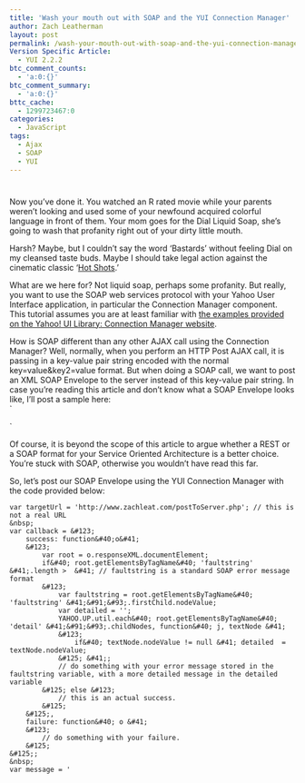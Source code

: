 ```yaml
---
title: 'Wash your mouth out with SOAP and the YUI Connection Manager'
author: Zach Leatherman
layout: post
permalink: /wash-your-mouth-out-with-soap-and-the-yui-connection-manager/
Version Specific Article:
  - YUI 2.2.2
btc_comment_counts:
  - 'a:0:{}'
btc_comment_summary:
  - 'a:0:{}'
bttc_cache:
  - 1299723467:0
categories:
  - JavaScript
tags:
  - Ajax
  - SOAP
  - YUI
---
```

# 

Now you’ve done it. You watched an R rated movie while your parents weren’t looking and used some of your newfound acquired colorful language in front of them. Your mom goes for the Dial Liquid Soap, she’s going to wash that profanity right out of your dirty little mouth.

Harsh? Maybe, but I couldn’t say the word ‘Bastards’ without feeling Dial on my cleansed taste buds. Maybe I should take legal action against the cinematic classic ‘[Hot Shots][1].’

 [1]: http://www.imdb.com/title/tt0102059/

What are we here for? Not liquid soap, perhaps some profanity. But really, you want to use the SOAP web services protocol with your Yahoo User Interface application, in particular the Connection Manager component. This tutorial assumes you are at least familiar with [the examples provided on the Yahoo! UI Library: Connection Manager website][2].

 [2]: http://developer.yahoo.com/yui/connection/

How is SOAP different than any other AJAX call using the Connection Manager? Well, normally, when you perform an HTTP Post AJAX call, it is passing in a key-value pair string encoded with the normal key=value&key2=value format. But when doing a SOAP call, we want to post an XML SOAP Envelope to the server instead of this key-value pair string. In case you’re reading this article and don’t know what a SOAP Envelope looks like, I’ll post a sample here:  
`






`

Of course, it is beyond the scope of this article to argue whether a REST or a SOAP format for your Service Oriented Architecture is a better choice. You’re stuck with SOAP, otherwise you wouldn’t have read this far.

So, let’s post our SOAP Envelope using the YUI Connection Manager with the code provided below:

    var targetUrl = 'http://www.zachleat.com/postToServer.php'; // this is not a real URL
    &nbsp;
    var callback = &#123;
    	success: function&#40;o&#41;
    	&#123;
    		var root = o.responseXML.documentElement; 
    		if&#40; root.getElementsByTagName&#40; 'faultstring' &#41;.length >  &#41; // faultstring is a standard SOAP error message format
    		&#123;
    			var faultstring = root.getElementsByTagName&#40; 'faultstring' &#41;&#91;&#93;.firstChild.nodeValue;
    			var detailed = '';
    			YAHOO.UP.util.each&#40; root.getElementsByTagName&#40; 'detail' &#41;&#91;&#93;.childNodes, function&#40; j, textNode &#41;
    			&#123;
    				if&#40; textNode.nodeValue != null &#41; detailed  = textNode.nodeValue;
    			&#125; &#41;;
    			// do something with your error message stored in the faultstring variable, with a more detailed message in the detailed variable
    		&#125; else &#123;
    			// this is an actual success.
    		&#125;
    	&#125;, 
    	failure: function&#40; o &#41;
    	&#123;
    		// do something with your failure.
    	&#125;
    &#125;;
    &nbsp;
    var message = '
